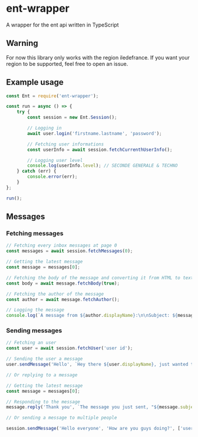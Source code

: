 # ent-wrapper
A wrapper for the ent api written in TypeScript

## Warning
For now this library only works with the region iledefrance. If you want your region to be supported, feel free to open an issue.

## Example usage
```ts
const Ent = require('ent-wrapper');

const run = async () => {
    try {
        const session = new Ent.Session();

        // Logging in
        await user.login('firstname.lastname', 'password');

        // Fetching user informations
        const userInfo = await session.fetchCurrenthUserInfo();

        // Logging user level
        console.log(userInfo.level); // SECONDE GENERALE & TECHNO
    } catch (err) {
        console.error(err);
    }
};

run();
```

## Messages

### Fetching messages

```ts
// Fetching every inbox messages at page 0
const messages = await session.fetchMessages(0);

// Getting the latest message
const message = messages[0];

// Fetching the body of the message and converting it from HTML to text
const body = await message.fetchBody(true);

// Fetching the author of the message
const author = await message.fetchAuthor();

// Logging the message
console.log(`A message from ${author.displayName}:\n\nSubject: ${message.subject}\n${body}`);
```

### Sending messages
```ts
// Fetching an user
const user = await session.fetchUser('user id');

// Sending the user a message
user.sendMessage('Hello', `Hey there ${user.displayName}, just wanted to let you know you're a great person!`, true, 'JanotLeLapin');

// Or replying to a message

// Getting the latest message
const message = messages[0];

// Responding to the message
message.reply('Thank you', `The message you just sent, "${message.subject}", was very insightful.`, true, 'JanotLeLapin');

// Or sending a message to multiple people

session.sendMessage('Hello everyone', 'How are you guys doing?', ['user 1 id', 'user 2 id'], true, 'JanotLeLapin');
```
